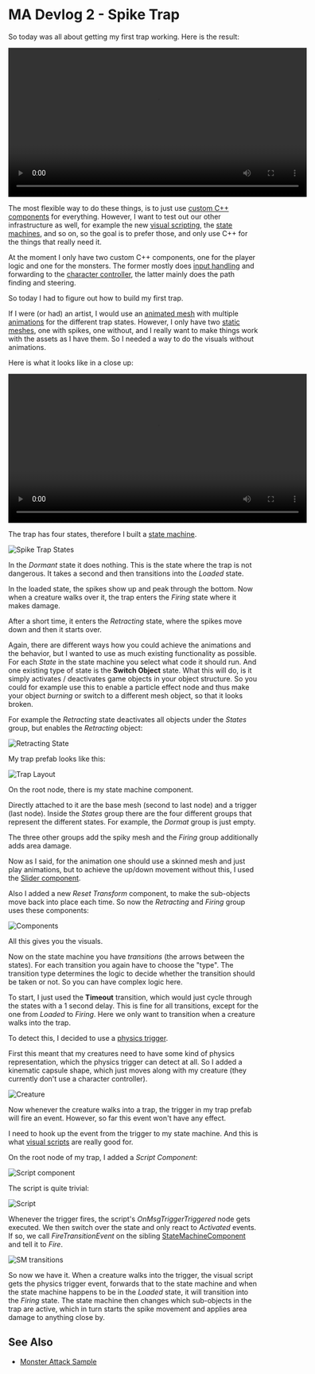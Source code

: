 # MA Devlog 2 - Spike Trap

So today was all about getting my first trap working. Here is the result:

<video src="media/devlog2/ma-dl2-Spike_Trap.mp4" width=600 controls></video>

The most flexible way to do these things, is to just use [custom C++ components](../../docs/custom-code/cpp/custom-cpp-component.md) for everything. However, I want to test out our other infrastructure as well, for example the new [visual scripting](../../docs/custom-code/visual-script/visual-script-overview.md), the [state machines](../../docs/custom-code/game-logic/state-machine-asset.md), and so on, so the goal is to prefer those, and only use C++ for the things that really need it.

At the moment I only have two custom C++ components, one for the player logic and one for the monsters. The former mostly does [input handling](../../docs/input/input-overview.md) and forwarding to the [character controller](../../docs/physics/jolt/special/jolt-character-controller.md), the latter mainly does the path finding and steering.

So today I had to figure out how to build my first trap.

If I were (or had) an artist, I would use an [animated mesh](../../docs/animation/skeletal-animation/animated-mesh-asset.md) with multiple [animations](../../docs/animation/skeletal-animation/animation-clip-asset.md) for the different trap states. However, I only have two [static meshes](../../docs/graphics/meshes/mesh-asset.md), one with spikes, one without, and I really want to make things work with the assets as I have them. So I needed a way to do the visuals without animations.

Here is what it looks like in a close up:

<video src="media/devlog2/ma-dl2-SpikeTrapAnim.mp4" width=600 controls></video>

The trap has four states, therefore I built a [state machine](../../docs/custom-code/game-logic/state-machine-asset.md).

![Spike Trap States](media/devlog2/ma-dl2-image1.png)

In the *Dormant* state it does nothing. This is the state where the trap is not dangerous. It takes a second and then transitions into the *Loaded* state.

In the loaded state, the spikes show up and peak through the bottom. Now when a creature walks over it, the trap enters the *Firing* state where it makes damage.

After a short time, it enters the *Retracting* state, where the spikes move down and then it starts over.

Again, there are different ways how you could achieve the animations and the behavior, but I wanted to use as much existing functionality as possible. For each *State* in the state machine you select what code it should run. And one existing type of state is the **Switch Object** state. What this will do, is it simply activates / deactivates game objects in your object structure. So you could for example use this to enable a particle effect node and thus make your object *burning* or switch to a different mesh object, so that it looks broken.

For example the *Retracting* state deactivates all objects under the *States* group, but enables the *Retracting* object:

![Retracting State](media/devlog2/ma-dl2-image2.png)

My trap prefab looks like this:

![Trap Layout](media/devlog2/ma-dl2-image3.png)

On the root node, there is my state machine component.

Directly attached to it are the base mesh (second to last node) and a trigger (last node). Inside the *States* group there are the four different groups that represent the different states. For example, the *Dormat* group is just empty.

The three other groups add the spiky mesh and the *Firing* group additionally adds area damage.

Now as I said, for the animation one should use a skinned mesh and just play animations, but to achieve the up/down movement without this, I used the [Slider component](../../docs/animation/property-animation/slider-component.md).

Also I added a new *Reset Transform* component, to make the sub-objects move back into place each time. So now the *Retracting* and *Firing* group uses these components:

![Components](media/devlog2/ma-dl2-image4.png)

All this gives you the visuals.

Now on the state machine you have *transitions* (the arrows between the states). For each transition you again have to choose the "type". The transition type determines the logic to decide whether the transition should be taken or not. So you can have complex logic here.

To start, I just used the **Timeout** transition, which would just cycle through the states with a 1 second delay.
This is fine for all transitions, except for the one from *Loaded* to *Firing*. Here we only want to transition when a creature walks into the trap.

To detect this, I decided to use a [physics trigger](../../docs/physics/jolt/actors/jolt-trigger-component.md).

First this meant that my creatures need to have some kind of physics representation, which the physics trigger can detect at all. So I added a kinematic capsule shape, which just moves along with my creature (they currently don't use a character controller).

![Creature](media/devlog2/ma-dl2-image5.png)

Now whenever the creature walks into a trap, the trigger in my trap prefab will fire an event. However, so far this event won't have any effect.

I need to hook up the event from the trigger to my state machine. And this is what [visual scripts](../../docs/custom-code/visual-script/visual-script-overview.md) are really good for.

On the root node of my trap, I added a *Script Component*:

![Script component](media/devlog2/ma-dl2-image6.png)

The script is quite trivial:

![Script](media/devlog2/ma-dl2-image7.png)

Whenever the trigger fires, the script's *OnMsgTriggerTriggered* node gets executed. We then switch over the state and only react to *Activated* events. If so, we call *FireTransitionEvent* on the sibling [StateMachineComponent](../../docs/custom-code/game-logic/state-machine-component.md) and tell it to *Fire*.

![SM transitions](media/devlog2/ma-dl2-image8.png)

So now we have it. When a creature walks into the trigger, the visual script gets the physics trigger event, forwards that to the state machine and when the state machine happens to be in the *Loaded* state, it will transition into the *Firing* state. The state machine then changes which sub-objects in the trap are active, which in turn starts the spike movement and applies area damage to anything close by.

## See Also

* [Monster Attack Sample](monster-attack.md)